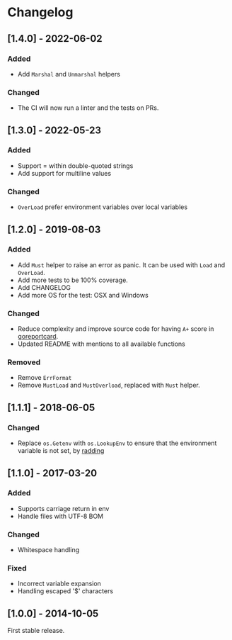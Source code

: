 # Changelog

## \[1.4.0] - 2022-06-02

### Added

*   Add `Marshal` and `Unmarshal` helpers

### Changed

*   The CI will now run a linter and the tests on PRs.

## \[1.3.0] - 2022-05-23

### Added

*   Support = within double-quoted strings
*   Add support for multiline values

### Changed

*   `OverLoad` prefer environment variables over local variables

## \[1.2.0] - 2019-08-03

### Added

*   Add `Must` helper to raise an error as panic. It can be used with `Load` and
    `OverLoad`.
*   Add more tests to be 100% coverage.
*   Add CHANGELOG
*   Add more OS for the test: OSX and Windows

### Changed

*   Reduce complexity and improve source code for having `A+` score in
    [goreportcard](https://goreportcard.com/report/github.com/subosito/gotenv).
*   Updated README with mentions to all available functions

### Removed

*   Remove `ErrFormat`
*   Remove `MustLoad` and `MustOverload`, replaced with `Must` helper.

## \[1.1.1] - 2018-06-05

### Changed

*   Replace `os.Getenv` with `os.LookupEnv` to ensure that the environment
    variable is not set, by [radding](https://github.com/radding)

## \[1.1.0] - 2017-03-20

### Added

*   Supports carriage return in env
*   Handle files with UTF-8 BOM

### Changed

*   Whitespace handling

### Fixed

*   Incorrect variable expansion
*   Handling escaped '$' characters

## \[1.0.0] - 2014-10-05

First stable release.
